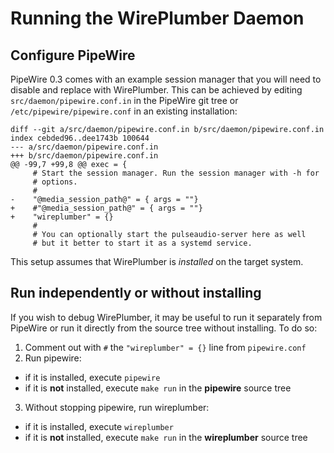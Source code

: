 # Running the WirePlumber Daemon

## Configure PipeWire

PipeWire 0.3 comes with an example session manager that you will need
to disable and replace with WirePlumber. This can be achieved by editing
`src/daemon/pipewire.conf.in` in the PipeWire git tree or
`/etc/pipewire/pipewire.conf` in an existing installation:

```
diff --git a/src/daemon/pipewire.conf.in b/src/daemon/pipewire.conf.in
index cebded96..dee1743b 100644
--- a/src/daemon/pipewire.conf.in
+++ b/src/daemon/pipewire.conf.in
@@ -99,7 +99,8 @@ exec = {
     # Start the session manager. Run the session manager with -h for
     # options.
     #
-    "@media_session_path@" = { args = ""}
+    #"@media_session_path@" = { args = ""}
+    "wireplumber" = {}
     #
     # You can optionally start the pulseaudio-server here as well
     # but it better to start it as a systemd service.
```

This setup assumes that WirePlumber is *installed* on the target system.

## Run independently or without installing

If you wish to debug WirePlumber, it may be useful to run it separately from
PipeWire or run it directly from the source tree without installing.
To do so:

1. Comment out with `#` the `"wireplumber" = {}` line from `pipewire.conf`
2. Run pipewire:
  - if it is installed, execute `pipewire`
  - if it is **not** installed, execute `make run` in the **pipewire** source tree
3. Without stopping pipewire, run wireplumber:
  - if it is installed, execute `wireplumber`
  - if it is **not** installed, execute `make run` in the **wireplumber** source tree
